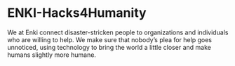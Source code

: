 # ENKI-Hacks4Humanity
 We at Enki connect disaster-stricken people to organizations and individuals who are willing to help. We make sure that nobody’s plea for help goes unnoticed, using technology to bring the world a little closer and make humans slightly more humane.

